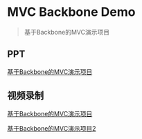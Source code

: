 # MVC Backbone Demo
> 基于Backbone的MVC演示项目

## PPT

[基于Backbone的MVC演示项目](https://www.icloud.com/keynote/000qckipgnYpvu7tpAZ1uG7iw#%E5%9F%BA%E4%BA%8EBackbone%E7%9A%84MVC%E6%BC%94%E7%A4%BA%E9%A1%B9%E7%9B%AE)


## 视频录制

[基于Backbone的MVC演示项目](http://yuntv.letv.com/bcloud.html?uu=5mhwkxsu8y&vu=818a89ca5d&auto_play=1&gpcflag=1&width=1024&height=576)

[基于Backbone的MVC演示项目2](http://yuntv.letv.com/bcloud.html?uu=5mhwkxsu8y&vu=c2a1f9b4f0&auto_play=1&gpcflag=1&width=1024&height=576)
